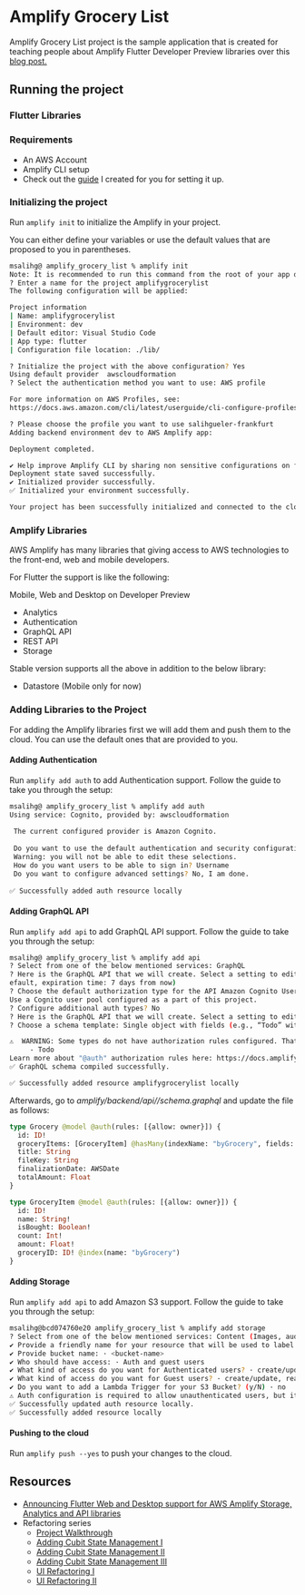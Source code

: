 # Amplify Grocery List

Amplify Grocery List project is the sample application that is created for teaching people about Amplify Flutter Developer Preview libraries over this [blog post.](https://aws.amazon.com/blogs/mobile/announcing-flutter-web-and-desktop-support-for-aws-amplify-storage-analytics-and-api-libraries/)

## Running the project

### Flutter Libraries


### Requirements

- An AWS Account
- Amplify CLI setup
- Check out the [guide](https://medium.com/flutter-community/mastering-aws-amplifys-sms-flows-in-flutter-part-1-aws-setup-ef748798fdbf) I created for you for setting it up.

### Initializing the project
Run `amplify init` to initialize the Amplify in your project.

You can either define your variables or use the default values that are proposed to you in parentheses. 

```bash
msalihg@ amplify_grocery_list % amplify init
Note: It is recommended to run this command from the root of your app directory
? Enter a name for the project amplifygrocerylist
The following configuration will be applied:

Project information
| Name: amplifygrocerylist
| Environment: dev
| Default editor: Visual Studio Code
| App type: flutter
| Configuration file location: ./lib/

? Initialize the project with the above configuration? Yes
Using default provider  awscloudformation
? Select the authentication method you want to use: AWS profile

For more information on AWS Profiles, see:
https://docs.aws.amazon.com/cli/latest/userguide/cli-configure-profiles.html

? Please choose the profile you want to use salihgueler-frankfurt
Adding backend environment dev to AWS Amplify app: 

Deployment completed.

✔ Help improve Amplify CLI by sharing non sensitive configurations on failures (y/N) · no
Deployment state saved successfully.
✔ Initialized provider successfully.
✅ Initialized your environment successfully.

Your project has been successfully initialized and connected to the cloud!
```

### Amplify Libraries

AWS Amplify has many libraries that giving access to AWS technologies to the front-end, web and mobile developers. 

For Flutter the support is like the following:

Mobile, Web and Desktop on Developer Preview
- Analytics 
- Authentication
- GraphQL API 
- REST API 
- Storage

Stable version supports all the above in addition to the below library:
- Datastore (Mobile only for now)

### Adding Libraries to the Project

For adding the Amplify libraries first we will add them and push them to the cloud. You can use the default ones that are provided to you.

#### Adding Authentication

Run `amplify add auth` to add Authentication support. Follow the guide to take you through the setup:

```bash
msalihg@ amplify_grocery_list % amplify add auth
Using service: Cognito, provided by: awscloudformation
 
 The current configured provider is Amazon Cognito. 
 
 Do you want to use the default authentication and security configuration? Default configuration
 Warning: you will not be able to edit these selections. 
 How do you want users to be able to sign in? Username
 Do you want to configure advanced settings? No, I am done.
 
✅ Successfully added auth resource locally
```

#### Adding GraphQL API
Run `amplify add api` to add GraphQL API support. Follow the guide to take you through the setup:

```bash
msalihg@ amplify_grocery_list % amplify add api
? Select from one of the below mentioned services: GraphQL
? Here is the GraphQL API that we will create. Select a setting to edit or continue Authorization modes: API key (d
efault, expiration time: 7 days from now)
? Choose the default authorization type for the API Amazon Cognito User Pool
Use a Cognito user pool configured as a part of this project.
? Configure additional auth types? No
? Here is the GraphQL API that we will create. Select a setting to edit or continue Continue
? Choose a schema template: Single object with fields (e.g., “Todo” with ID, name, description)

⚠️  WARNING: Some types do not have authorization rules configured. That means all create, read, update, and delete operations are denied on these types:
	 - Todo
Learn more about "@auth" authorization rules here: https://docs.amplify.aws/cli/graphql/authorization-rules
✅ GraphQL schema compiled successfully.

✅ Successfully added resource amplifygrocerylist locally
```

Afterwards, go to _amplify/backend/api/<name-of-the-app>/schema.graphql_ and update the file as follows:

```graphql
type Grocery @model @auth(rules: [{allow: owner}]) {
  id: ID!
  groceryItems: [GroceryItem] @hasMany(indexName: "byGrocery", fields: ["id"])
  title: String
  fileKey: String
  finalizationDate: AWSDate
  totalAmount: Float
}

type GroceryItem @model @auth(rules: [{allow: owner}]) {
  id: ID!
  name: String!
  isBought: Boolean!
  count: Int!
  amount: Float!
  groceryID: ID! @index(name: "byGrocery")
} 
```

#### Adding Storage
Run `amplify add api` to add Amazon S3 support. Follow the guide to take you through the setup:

```bash
msalihg@bcd074760e20 amplify_grocery_list % amplify add storage
? Select from one of the below mentioned services: Content (Images, audio, video, etc.)
✔ Provide a friendly name for your resource that will be used to label this category in the project: · <resource>
✔ Provide bucket name: · <bucket-name>
✔ Who should have access: · Auth and guest users
✔ What kind of access do you want for Authenticated users? · create/update, read, delete
✔ What kind of access do you want for Guest users? · create/update, read, delete
✔ Do you want to add a Lambda Trigger for your S3 Bucket? (y/N) · no
⚠️ Auth configuration is required to allow unauthenticated users, but it is not configured properly.
✅ Successfully updated auth resource locally.
✅ Successfully added resource locally
```

#### Pushing to the cloud

Run `amplify push --yes` to push your changes to the cloud. 

## Resources

- [Announcing Flutter Web and Desktop support for AWS Amplify Storage, Analytics and API libraries](https://aws.amazon.com/blogs/mobile/announcing-flutter-web-and-desktop-support-for-aws-amplify-storage-analytics-and-api-libraries/)
- Refactoring series
  - [Project Walkthrough](https://www.youtube.com/watch?v=SqyEhFbzlks)
  - [Adding Cubit State Management I](https://www.youtube.com/watch?v=Lzb0tqFNAf0)
  - [Adding Cubit State Management II](https://www.youtube.com/watch?v=TA4XtwX792c)
  - [Adding Cubit State Management III](https://www.youtube.com/watch?v=1Hsy4Xn4voQ)
  - [UI Refactoring I](https://www.youtube.com/watch?v=mgSBpjSwCfg)
  - [UI Refactoring II](https://www.youtube.com/watch?v=qleum2AKuF4)
